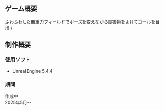 ## ゲーム概要
ふわふわした無重力フィールドでポーズを変えながら障害物をよけてゴールを目指す

## 制作概要
### 使用ソフト
- Unreal Engine 5.4.4

### 期間
作成中  
2025年5月～
